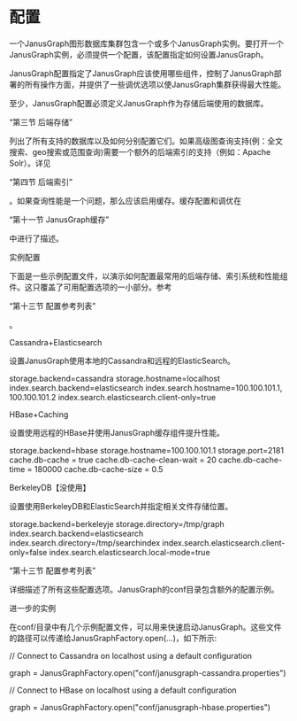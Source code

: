 # 配置

一个JanusGraph图形数据库集群包含一个或多个JanusGraph实例。要打开一个JanusGraph实例，必须提供一个配置，该配置指定如何设置JanusGraph。

JanusGraph配置指定了JanusGraph应该使用哪些组件，控制了JanusGraph部署的所有操作方面，并提供了一些调优选项以使JanusGraph集群获得最大性能。

至少，JanusGraph配置必须定义JanusGraph作为存储后端使用的数据库。

“第三节 后端存储”

列出了所有支持的数据库以及如何分别配置它们。如果高级图查询支持\(例：全文搜索、geo搜索或范围查询\)需要一个额外的后端索引的支持（例如：Apache Solr）。详见

“第四节 后端索引”

。如果查询性能是一个问题，那么应该启用缓存。缓存配置和调优在

“第十一节 JanusGraph缓存”

中进行了描述。

实例配置

下面是一些示例配置文件，以演示如何配置最常用的后端存储、索引系统和性能组件。这只覆盖了可用配置选项的一小部分。参考

“第十三节 配置参考列表”

。

Cassandra+Elasticsearch

设置JanusGraph使用本地的Cassandra和远程的ElasticSearch。

storage.backend=cassandra storage.hostname=localhost index.search.backend=elasticsearch index.search.hostname=100.100.101.1, 100.100.101.2 index.search.elasticsearch.client-only=true

HBase+Caching

设置使用远程的HBase并使用JanusGraph缓存组件提升性能。

storage.backend=hbase storage.hostname=100.100.101.1 storage.port=2181 cache.db-cache = true cache.db-cache-clean-wait = 20 cache.db-cache-time = 180000 cache.db-cache-size = 0.5

BerkeleyDB【没使用】

设置使用BerkeleyDB和ElasticSearch并指定相关文件存储位置。

storage.backend=berkeleyje storage.directory=/tmp/graph index.search.backend=elasticsearch index.search.directory=/tmp/searchindex index.search.elasticsearch.client-only=false index.search.elasticsearch.local-mode=true

“第十三节 配置参考列表”

详细描述了所有这些配置选项。JanusGraph的conf目录包含额外的配置示例。

进一步的实例

在conf/目录中有几个示例配置文件，可以用来快速启动JanusGraph。这些文件的路径可以传递给JanusGraphFactory.open\(…\)，如下所示:

// Connect to Cassandra on localhost using a default configuration

graph = JanusGraphFactory.open\("conf/janusgraph-cassandra.properties"\)

// Connect to HBase on localhost using a default configuration

graph = JanusGraphFactory.open\("conf/janusgraph-hbase.properties"\)

